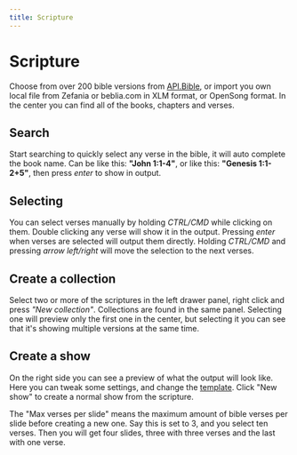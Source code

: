 ```yaml
---
title: Scripture
---
```


# Scripture

Choose from over 200 bible versions from [API.Bible](https://scripture.api.bible/), or import you own local file from Zefania or beblia.com in XLM format, or OpenSong format. In the center you can find all of the books, chapters and verses.

## Search

Start searching to quickly select any verse in the bible, it will auto complete the book name. Can be like this: **"John 1:1-4"**, or like this: **"Genesis 1:1-2+5"**, then press _enter_ to show in output.

## Selecting

You can select verses manually by holding _CTRL/CMD_ while clicking on them. Double clicking any verse will show it in the output. Pressing _enter_ when verses are selected will output them directly. Holding _CTRL/CMD_ and pressing _arrow left/right_ will move the selection to the next verses.

## Create a collection

Select two or more of the scriptures in the left drawer panel, right click and press _"New collection"_. Collections are found in the same panel. Selecting one will preview only the first one in the center, but selecting it you can see that it's showing multiple versions at the same time.

## Create a show

On the right side you can see a preview of what the output will look like. Here you can tweak some settings, and change the [template](./drawer#templates). Click "New show" to create a normal show from the scripture.

The "Max verses per slide" means the maximum amount of bible verses per slide before creating a new one. Say this is set to 3, and you select ten verses. Then you will get four slides, three with three verses and the last with one verse.
